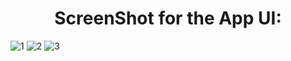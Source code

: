 <h1 align="center">ScreenShot for the App UI:</h1>








![1](https://github.com/Tojan-Naiem/Estate-App-UI-using-Flutter/assets/131993607/cfcb7812-8e8e-4785-a29d-2bd4066cf309)
![2](https://github.com/Tojan-Naiem/Estate-App-UI-using-Flutter/assets/131993607/992582bf-7341-4828-8a2d-c09d76d75377)
![3](https://github.com/Tojan-Naiem/Estate-App-UI-using-Flutter/assets/131993607/039f7100-2a16-42d4-bb12-56440f465b6f)

